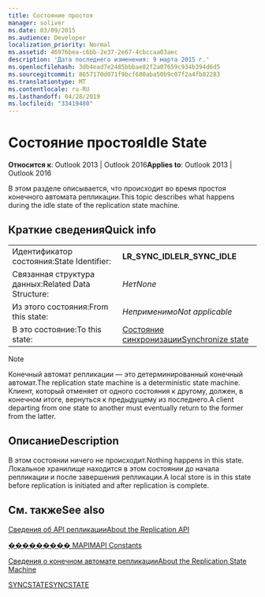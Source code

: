 ```yaml
---
title: Состояние простоя
manager: soliver
ms.date: 03/09/2015
ms.audience: Developer
localization_priority: Normal
ms.assetid: 46976bea-c6bb-2e37-2e67-4cbccaa03aec
description: 'Дата последнего изменения: 9 марта 2015 г.'
ms.openlocfilehash: 3db4ead7e2485bbbae82f2a07659c934b394d6d5
ms.sourcegitcommit: 8657170d071f9bcf680aba50b9c07f2a4fb82283
ms.translationtype: MT
ms.contentlocale: ru-RU
ms.lasthandoff: 04/28/2019
ms.locfileid: "33419480"
---
```

# <a name="idle-state"></a><span data-ttu-id="0d20c-103">Состояние простоя</span><span class="sxs-lookup"><span data-stu-id="0d20c-103">Idle State</span></span>

  
  
<span data-ttu-id="0d20c-104">**Относится к**: Outlook 2013 | Outlook 2016</span><span class="sxs-lookup"><span data-stu-id="0d20c-104">**Applies to**: Outlook 2013 | Outlook 2016</span></span> 
  
 <span data-ttu-id="0d20c-105">В этом разделе описывается, что происходит во время простоя конечного автомата репликации.</span><span class="sxs-lookup"><span data-stu-id="0d20c-105">This topic describes what happens during the idle state of the replication state machine.</span></span> 
  
## <a name="quick-info"></a><span data-ttu-id="0d20c-106">Краткие сведения</span><span class="sxs-lookup"><span data-stu-id="0d20c-106">Quick info</span></span>

|||
|:-----|:-----|
|<span data-ttu-id="0d20c-107">Идентификатор состояния:</span><span class="sxs-lookup"><span data-stu-id="0d20c-107">State Identifier:</span></span>  <br/> |<span data-ttu-id="0d20c-108">**LR_SYNC_IDLE**</span><span class="sxs-lookup"><span data-stu-id="0d20c-108">**LR_SYNC_IDLE**</span></span> <br/> |
|<span data-ttu-id="0d20c-109">Связанная структура данных:</span><span class="sxs-lookup"><span data-stu-id="0d20c-109">Related Data Structure:</span></span>  <br/> | <span data-ttu-id="0d20c-110">*Нет*</span><span class="sxs-lookup"><span data-stu-id="0d20c-110">*None*</span></span>  <br/> |
|<span data-ttu-id="0d20c-111">Из этого состояния:</span><span class="sxs-lookup"><span data-stu-id="0d20c-111">From this state:</span></span>  <br/> | <span data-ttu-id="0d20c-112">*Неприменимо*</span><span class="sxs-lookup"><span data-stu-id="0d20c-112">*Not applicable*</span></span>  <br/> |
|<span data-ttu-id="0d20c-113">В это состояние:</span><span class="sxs-lookup"><span data-stu-id="0d20c-113">To this state:</span></span>  <br/> |[<span data-ttu-id="0d20c-114">Состояние синхронизации</span><span class="sxs-lookup"><span data-stu-id="0d20c-114">Synchronize state</span></span>](synchronize-state.md) <br/> |
   
> [!NOTE]
> <span data-ttu-id="0d20c-115">Конечный автомат репликации — это детерминированный конечный автомат.</span><span class="sxs-lookup"><span data-stu-id="0d20c-115">The replication state machine is a deterministic state machine.</span></span> <span data-ttu-id="0d20c-116">Клиент, который отменяет от одного состояния к другому, должен, в конечном итоге, вернуться к предыдущему из последнего.</span><span class="sxs-lookup"><span data-stu-id="0d20c-116">A client departing from one state to another must eventually return to the former from the latter.</span></span> 
  
## <a name="description"></a><span data-ttu-id="0d20c-117">Описание</span><span class="sxs-lookup"><span data-stu-id="0d20c-117">Description</span></span>

<span data-ttu-id="0d20c-118">В этом состоянии ничего не происходит.</span><span class="sxs-lookup"><span data-stu-id="0d20c-118">Nothing happens in this state.</span></span> <span data-ttu-id="0d20c-119">Локальное хранилище находится в этом состоянии до начала репликации и после завершения репликации.</span><span class="sxs-lookup"><span data-stu-id="0d20c-119">A local store is in this state before replication is initiated and after replication is complete.</span></span>
  
## <a name="see-also"></a><span data-ttu-id="0d20c-120">См. также</span><span class="sxs-lookup"><span data-stu-id="0d20c-120">See also</span></span>



[<span data-ttu-id="0d20c-121">Сведения об API репликации</span><span class="sxs-lookup"><span data-stu-id="0d20c-121">About the Replication API</span></span>](about-the-replication-api.md)
  
[<span data-ttu-id="0d20c-122">��������� MAPI</span><span class="sxs-lookup"><span data-stu-id="0d20c-122">MAPI Constants</span></span>](mapi-constants.md)
  
[<span data-ttu-id="0d20c-123">Сведения о конечном автомате репликации</span><span class="sxs-lookup"><span data-stu-id="0d20c-123">About the Replication State Machine</span></span>](about-the-replication-state-machine.md)
  
[<span data-ttu-id="0d20c-124">SYNCSTATE</span><span class="sxs-lookup"><span data-stu-id="0d20c-124">SYNCSTATE</span></span>](syncstate.md)

